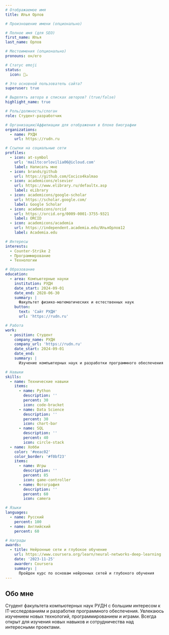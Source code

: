 ```yaml
---
# Отображаемое имя
title: Илья Орлов

# Произношение имени (опционально)

# Полное имя (для SEO)
first_name: Илья
last_name: Орлов

# Местоимения (опционально)
pronouns: он/его

# Статус emoji
status:
  icon: 🚀☕️

# Это основной пользователь сайта?
superuser: true

# Выделять автора в списках авторов? (true/false)
highlight_name: true

# Роль/должность/слоган
role: Студент-разработчик

# Организации/Аффилиации для отображения в блоке биографии
organizations:
  - name: РУДН
    url: https://rudn.ru

# Ссылки на социальные сети
profiles:
  - icon: at-symbol
    url: 'mailto:orlovilia06@icloud.com'
    label: Написать мне
  - icon: brands/github
    url: https://github.com/Cocico4kalmao
  - icon: academicons/elsevier
    url: https://www.elibrary.ru/defaultx.asp
    label: eLibrary
  - icon: academicons/google-scholar
    url: https://scholar.google.com/
    label: Google Scholar
  - icon: academicons/orcid
    url: https://orcid.org/0009-0001-3755-9321
    label: ORCID
  - icon: academicons/academia
    url: https://independent.academia.edu/ИльяОрлов12
    label: Academia.edu

# Интересы
interests:
  - Counter-Strike 2
  - Программирование
  - Технологии

# Образование
education:
  - area: Компьютерные науки
    institution: РУДН
    date_start: 2024-09-01
    date_end: 2028-06-30
    summary: |
      Факультет физико-математических и естественных наук
    button:
      text: 'Сайт РУДН'
      url: 'https://rudn.ru'

# Работа
work:
  - position: Студент
    company_name: РУДН
    company_url: 'https://rudn.ru'
    date_start: 2024-09-01
    date_end: 
    summary: |
      Изучение компьютерных наук и разработки программного обеспечения

# Навыки
skills:
  - name: Технические навыки
    items:
      - name: Python
        description: ''
        percent: 30
        icon: code-bracket
      - name: Data Science
        description: ''
        percent: 30
        icon: chart-bar
      - name: SQL
        description: ''
        percent: 40
        icon: circle-stack
  - name: Хобби
    color: '#eeac02'
    color_border: '#f0bf23'
    items:
      - name: Игры
        description: ''
        percent: 85
        icon: game-controller
      - name: Фотография
        description: ''
        percent: 60
        icon: camera

# Языки
languages:
  - name: Русский
    percent: 100
  - name: Английский
    percent: 60

# Награды
awards:
  - title: Нейронные сети и глубокое обучение
    url: https://www.coursera.org/learn/neural-networks-deep-learning
    date: '2023-11-25'
    awarder: Coursera
    summary: |
      Пройден курс по основам нейронных сетей и глубокого обучения
---
```


## Обо мне

Студент факультета компьютерных наук РУДН с большим интересом к IT-исследованиям и разработке программного обеспечения. Увлекаюсь изучением новых технологий, программированием и играми. Всегда открыт для изучения новых навыков и сотрудничества над интересными проектами.
